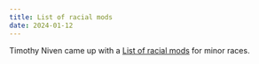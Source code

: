 ```yaml
---
title: List of racial mods
date: 2024-01-12
---
```

Timothy Niven came up with a [List of racial mods](https://thefasastartrekuniversee-group.groups.io/g/MorenaShipyards/files/ST%20RPG%20Game/Racial_Mods_24-01-12.pdf) for minor races. 